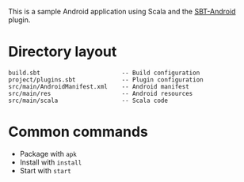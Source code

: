 This is a sample Android application using Scala and the
[SBT-Android](https://github.com/jberkel/android-plugin) plugin.

# Directory layout

```
build.sbt                       -- Build configuration
project/plugins.sbt             -- Plugin configuration
src/main/AndroidManifest.xml    -- Android manifest
src/main/res                    -- Android resources
src/main/scala                  -- Scala code
```

# Common commands

  * Package with `apk`
  * Install with `install`
  * Start with `start`
